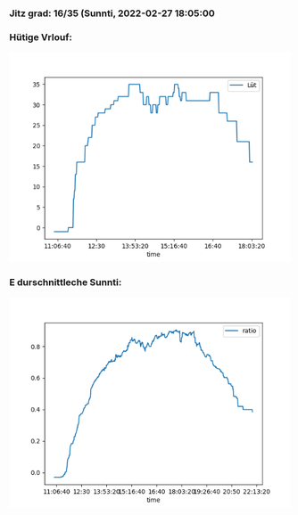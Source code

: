 ### Jitz grad: 16/35 (Sunnti, 2022-02-27 18:05:00

### Hütige Vrlouf:
![Graph](Today.png)

### E durschnittleche Sunnti:
![Graph](Sunnti.png)